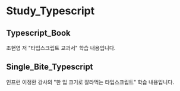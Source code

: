 # Study_Typescript

## Typescript_Book

조현영 저 "타입스크립트 교과서" 학습 내용입니다.

## Single_Bite_Typescript

인프런 이정환 강사의 "한 입 크기로 잘라먹는 타입스크립트" 학습 내용입니다.
